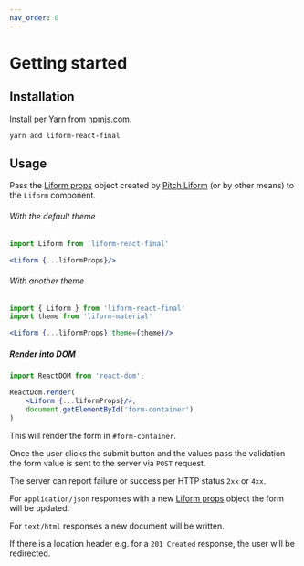 ```yaml
---
nav_order: 0
---
```


# Getting started

## Installation

Install per [Yarn](https://yarnpkg.com/) from [npmjs.com](https://www.npmjs.com/package/liform-react-final).
```
yarn add liform-react-final
```

## Usage

Pass the [Liform props](/liform-props) object created by [Pitch Liform](https://github.com/ph-fritsche/liform) (or by other means) to the `Liform` component.

###### With the default theme

```jsx
import Liform from 'liform-react-final'

<Liform {...liformProps}/>
```

###### With another theme

```jsx
import { Liform } from 'liform-react-final'
import theme from 'liform-material'

<Liform {...liformProps} theme={theme}/>
```

##### Render into DOM

```jsx
import ReactDOM from 'react-dom';

ReactDom.render(
    <Liform {...liformProps}/>,
    document.getElementById('form-container')
)
```

This will render the form in `#form-container`.

Once the user clicks the submit button and the values pass the validation the form value is sent to the server via `POST` request.

The server can report failure or success per HTTP status `2xx` or `4xx`.

For `application/json` responses with a new [Liform props](/liform-props) object the form will be updated.

For `text/html` responses a new document will be written.

If there is a location header e.g. for a `201 Created` response, the user will be redirected.
